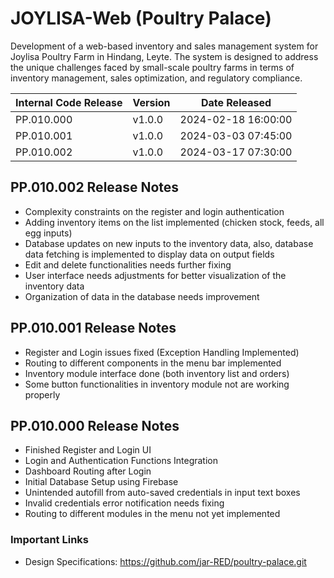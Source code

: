 # JOYLISA-Web (Poultry Palace)
Development of a web-based inventory and sales management system for Joylisa Poultry Farm in Hindang, Leyte. The system is designed to address the unique challenges faced by small-scale poultry farms in terms of inventory management, sales optimization, and regulatory compliance.

| Internal Code Release | Version | Date Released |
| ------------- | ------------- | ------------- | 
| PP.010.000 | v1.0.0 | 2024-02-18 16:00:00 | 
| PP.010.001 | v1.0.0 | 2024-03-03 07:45:00 | 
| PP.010.002 | v1.0.0 | 2024-03-17 07:30:00 | 

## PP.010.002 Release Notes 
* Complexity constraints on the register and login authentication
* Adding inventory items on the list implemented (chicken stock, feeds, all egg inputs)
* Database updates on new inputs to the inventory data, also, database data fetching is implemented to display data on output fields
* Edit and delete functionalities needs further fixing 
* User interface needs adjustments for better visualization of the inventory data
* Organization of data in the database needs improvement 
  
## PP.010.001 Release Notes 
* Register and Login issues fixed (Exception Handling Implemented)
* Routing to different components in the menu bar implemented
* Inventory module interface done (both inventory list and orders) 
* Some button functionalities in inventory module not are working properly

## PP.010.000 Release Notes 
* Finished Register and Login UI
* Login and Authentication Functions Integration
* Dashboard Routing after Login 
* Initial Database Setup using Firebase
* Unintended autofill from auto-saved credentials in input text boxes
* Invalid credentials error notification needs fixing
* Routing to different modules in the menu not yet implemented

### Important Links
* Design Specifications: https://github.com/jar-RED/poultry-palace.git
